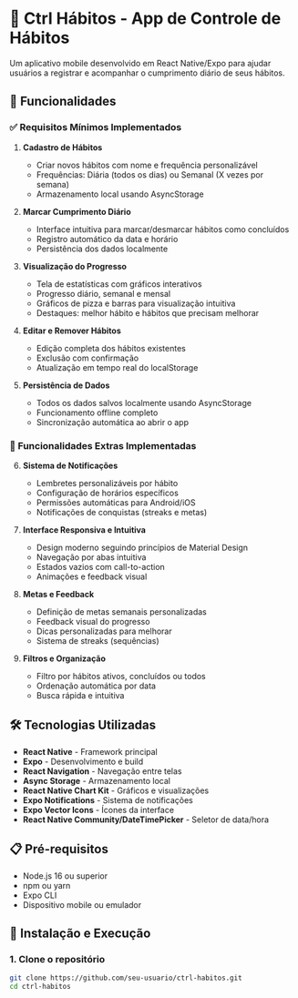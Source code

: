 # 📱 Ctrl Hábitos - App de Controle de Hábitos

Um aplicativo mobile desenvolvido em React Native/Expo para ajudar usuários a registrar e acompanhar o cumprimento diário de seus hábitos.

## 🎯 Funcionalidades

### ✅ Requisitos Mínimos Implementados

1. **Cadastro de Hábitos**

   - Criar novos hábitos com nome e frequência personalizável
   - Frequências: Diária (todos os dias) ou Semanal (X vezes por semana)
   - Armazenamento local usando AsyncStorage

2. **Marcar Cumprimento Diário**

   - Interface intuitiva para marcar/desmarcar hábitos como concluídos
   - Registro automático da data e horário
   - Persistência dos dados localmente

3. **Visualização do Progresso**

   - Tela de estatísticas com gráficos interativos
   - Progresso diário, semanal e mensal
   - Gráficos de pizza e barras para visualização intuitiva
   - Destaques: melhor hábito e hábitos que precisam melhorar

4. **Editar e Remover Hábitos**

   - Edição completa dos hábitos existentes
   - Exclusão com confirmação
   - Atualização em tempo real do localStorage

5. **Persistência de Dados**
   - Todos os dados salvos localmente usando AsyncStorage
   - Funcionamento offline completo
   - Sincronização automática ao abrir o app

### 🚀 Funcionalidades Extras Implementadas

6. **Sistema de Notificações**

   - Lembretes personalizáveis por hábito
   - Configuração de horários específicos
   - Permissões automáticas para Android/iOS
   - Notificações de conquistas (streaks e metas)

7. **Interface Responsiva e Intuitiva**

   - Design moderno seguindo princípios de Material Design
   - Navegação por abas intuitiva
   - Estados vazios com call-to-action
   - Animações e feedback visual

8. **Metas e Feedback**

   - Definição de metas semanais personalizadas
   - Feedback visual do progresso
   - Dicas personalizadas para melhorar
   - Sistema de streaks (sequências)

9. **Filtros e Organização**
   - Filtro por hábitos ativos, concluídos ou todos
   - Ordenação automática por data
   - Busca rápida e intuitiva

## 🛠 Tecnologias Utilizadas

- **React Native** - Framework principal
- **Expo** - Desenvolvimento e build
- **React Navigation** - Navegação entre telas
- **Async Storage** - Armazenamento local
- **React Native Chart Kit** - Gráficos e visualizações
- **Expo Notifications** - Sistema de notificações
- **Expo Vector Icons** - Ícones da interface
- **React Native Community/DateTimePicker** - Seletor de data/hora

## 📋 Pré-requisitos

- Node.js 16 ou superior
- npm ou yarn
- Expo CLI
- Dispositivo mobile ou emulador

## 🚀 Instalação e Execução

### 1. Clone o repositório

```bash
git clone https://github.com/seu-usuario/ctrl-habitos.git
cd ctrl-habitos
```
